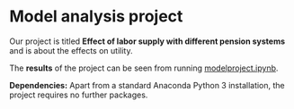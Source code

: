 # Model analysis project

Our project is titled **Effect of labor supply with different pension systems** and is about the effects on utility.

The **results** of the project can be seen from running [modelproject.ipynb](modelproject.ipynb).

**Dependencies:** Apart from a standard Anaconda Python 3 installation, the project requires no further packages.
